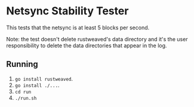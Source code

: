 # Netsync Stability Tester
This tests that the netsync is at least 5 blocks per second.

Note: the test doesn't delete rustweaved's data directory and it's the user
responsibility to delete the data directories that appear in the log.

## Running
 1. `go install rustweaved`.
 2. `go install ./...`.
 3. `cd run`
 4. `./run.sh`
 